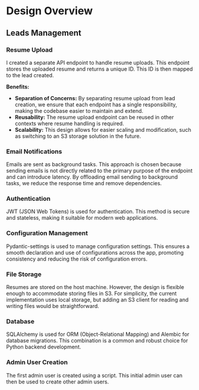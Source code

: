 # Design Overview

## Leads Management

### Resume Upload
I created a separate API endpoint to handle resume uploads. This endpoint stores the uploaded resume and returns a unique ID. This ID is then mapped to the lead created. 

**Benefits:**
- **Separation of Concerns:** By separating resume upload from lead creation, we ensure that each endpoint has a single responsibility, making the codebase easier to maintain and extend.
- **Reusability:** The resume upload endpoint can be reused in other contexts where resume handling is required.
- **Scalability:** This design allows for easier scaling and modification, such as switching to an S3 storage solution in the future.

### Email Notifications
Emails are sent as background tasks. This approach is chosen because sending emails is not directly related to the primary purpose of the endpoint and can introduce latency. By offloading email sending to background tasks, we reduce the response time and remove dependencies.

### Authentication
JWT (JSON Web Tokens) is used for authentication. This method is secure and stateless, making it suitable for modern web applications.

### Configuration Management
Pydantic-settings is used to manage configuration settings. This ensures a smooth declaration and use of configurations across the app, promoting consistency and reducing the risk of configuration errors.

### File Storage
Resumes are stored on the host machine. However, the design is flexible enough to accommodate storing files in S3. For simplicity, the current implementation uses local storage, but adding an S3 client for reading and writing files would be straightforward.

### Database
SQLAlchemy is used for ORM (Object-Relational Mapping) and Alembic for database migrations. This combination is a common and robust choice for Python backend development.

### Admin User Creation
The first admin user is created using a script. This initial admin user can then be used to create other admin users.
